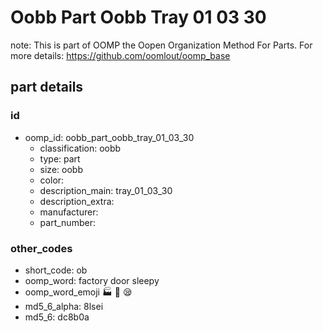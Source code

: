 # Oobb Part Oobb Tray 01 03 30  

note: This is part of OOMP the Oopen Organization Method For Parts. For more details: https://github.com/oomlout/oomp_base

##  part details





### id
* oomp_id: oobb_part_oobb_tray_01_03_30
  * classification: oobb
  * type: part
  * size: oobb
  * color: 
  * description_main: tray_01_03_30
  * description_extra: 
  * manufacturer: 
  * part_number: 

### other_codes
* short_code: ob
* oomp_word: factory door sleepy
* oomp_word_emoji :factory: :door: :sleepy:
* md5_6_alpha: 8lsei
* md5_6: dc8b0a
